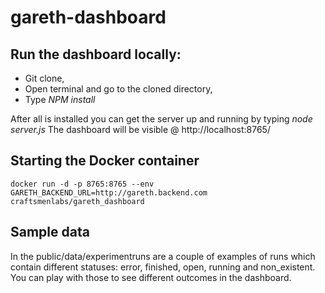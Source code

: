 # gareth-dashboard

## Run the dashboard locally:

* Git clone,
* Open terminal and go to the cloned directory,
* Type *NPM install*

After all is installed you can get the server up and running by typing *node server.js*
The dashboard will be visible @ http://localhost:8765/

## Starting the Docker container

```
docker run -d -p 8765:8765 --env GARETH_BACKEND_URL=http://gareth.backend.com craftsmenlabs/gareth_dashboard
```

## Sample data
In the public/data/experimentruns are a couple of examples of runs which contain different statuses: error, finished, open, running and non_existent. You can play with those to see different outcomes in the dashboard.

